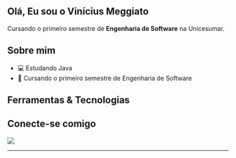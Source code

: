 ## Olá, Eu sou o Vinícius Meggiato

Cursando o primeiro semestre de **Engenharia de Software** na Unicesumar.

## Sobre mim

- 💻 Estudando Java 
- 🌱 Cursando o primeiro semestre de Engenharia de Software

## Ferramentas & Tecnologias



## Conecte-se comigo
<a href="https://www.linkedin.com/in/vin%C3%ADcius-meggiato-190bb124a/" target="_blank"><img src="https://img.shields.io/badge/-LinkedIn-%230077B5?style=for-the-badge&logo=linkedin&logoColor=white" target="_blank"></a>

---


